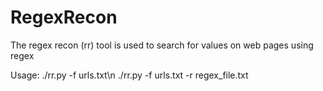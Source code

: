 # RegexRecon
The regex recon (rr) tool is used to search for values ​​on web pages using regex

Usage:
./rr.py -f urls.txt\n
./rr.py -f urls.txt -r regex_file.txt
